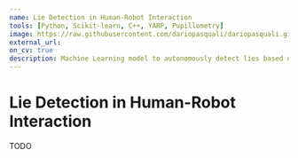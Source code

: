 ```yaml
---
name: Lie Detection in Human-Robot Interaction
tools: [Python, Scikit-learn, C++, YARP, Pupillometry]
image: https://raw.githubusercontent.com/dariopasquali/dariopasquali.github.io/portfolYOU/assets/ld_valeria.png
external_url: 
on_cv: true
description: Machine Learning model to autonomously detect lies based on a real-time pupillometry-based cognitive load evaluation. Implemented on the humanoid robot iCub and tested both in a lab and in real-environments (Maker Faire Rome 2022) leveraging interactive online learning.
---
```


# Lie Detection in Human-Robot Interaction

TODO